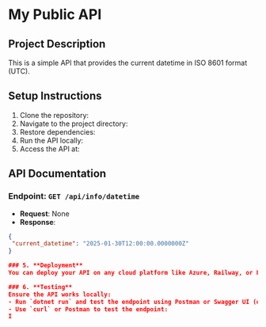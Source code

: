 # My Public API

## Project Description
This is a simple API that provides the current datetime in ISO 8601 format (UTC).

## Setup Instructions

1. Clone the repository:
2. Navigate to the project directory:
3. Restore dependencies:
4. Run the API locally:
5. Access the API at:

## API Documentation

### Endpoint: `GET /api/info/datetime`
- **Request**: None
- **Response**:
```json
{
 "current_datetime": "2025-01-30T12:00:00.0000000Z"
}

### 5. **Deployment**
You can deploy your API on any cloud platform like Azure, Railway, or Render. Make sure to deploy it to a publicly accessible URL. You already have a `Dockerfile` for easy deployment, which helps when deploying to platforms like Railway or Render.

### 6. **Testing**
Ensure the API works locally:
- Run `dotnet run` and test the endpoint using Postman or Swagger UI (depending on your setup).
- Use `curl` or Postman to test the endpoint:
I

